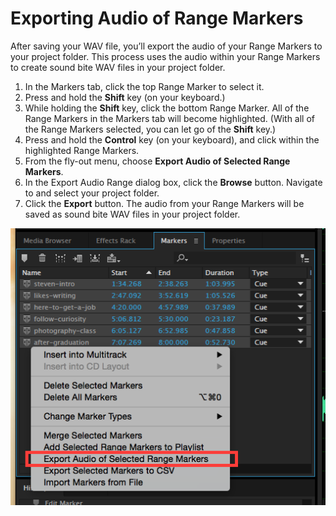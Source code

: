 # Exporting Audio of Range Markers

After saving your WAV file, you’ll export the audio of your Range Markers to your project folder. This process uses the audio within your Range Markers to create sound bite WAV files in your project folder.

1. In the Markers tab, click the top Range Marker to select it. 
2. Press and hold the **Shift** key \(on your keyboard.\)
3. While holding the **Shift** key, click the bottom Range Marker. All of the Range Markers in the Markers tab will become highlighted. \(With all of the Range Markers selected, you can let go of the **Shift** key.\)
4. Press and hold the **Control** key \(on your keyboard\), and click within the highlighted Range Markers.
5. From the fly-out menu, choose **Export Audio of Selected Range Markers**. 
6. In the Export Audio Range dialog box, click the **Browse** button. Navigate to and select your project folder.
7. Click the **Export** button. The audio from your Range Markers will be saved as sound bite WAV files in your project folder.

![Exporting audio in Range Markers to project folder.](/assets/exporting-audio-of-range-markers-annotated.png)

